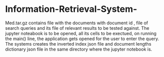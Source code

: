 # Information-Retrieval-System-

Med.tar.gz contains file with the documents with document id , file of search queries and its file of  relevant results to be tested against.
The jupyter noteabook is to be opened, all its cells to be exectued, on running the main() line, the application gets opened for the user to enter the query. The systems creates the inverted index json file and document lengths dictionary json file in the same directory where the jupyter notebook is.
